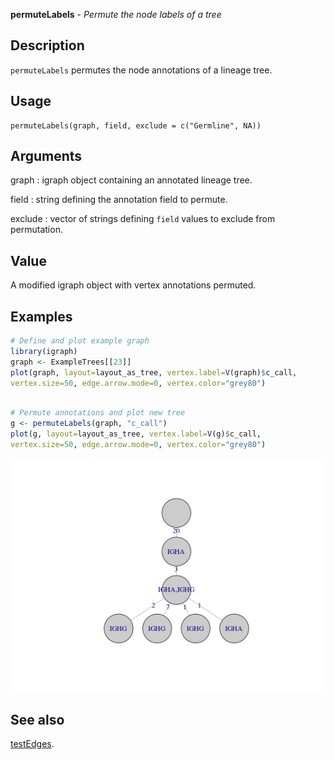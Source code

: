 **permuteLabels** - *Permute the node labels of a tree*

Description
--------------------

`permuteLabels` permutes the node annotations of a lineage tree.


Usage
--------------------
```
permuteLabels(graph, field, exclude = c("Germline", NA))
```

Arguments
-------------------

graph
:   igraph object containing an annotated lineage tree.

field
:   string defining the annotation field to permute.

exclude
:   vector of strings defining `field` values to exclude 
from permutation.




Value
-------------------

A modified igraph object with vertex annotations permuted.



Examples
-------------------

```R
# Define and plot example graph
library(igraph)
graph <- ExampleTrees[[23]]
plot(graph, layout=layout_as_tree, vertex.label=V(graph)$c_call, 
vertex.size=50, edge.arrow.mode=0, vertex.color="grey80")

```


```R

# Permute annotations and plot new tree
g <- permuteLabels(graph, "c_call")
plot(g, layout=layout_as_tree, vertex.label=V(g)$c_call,
vertex.size=50, edge.arrow.mode=0, vertex.color="grey80")
```

![3](permuteLabels-3.png)


See also
-------------------

[testEdges](testEdges.md).






